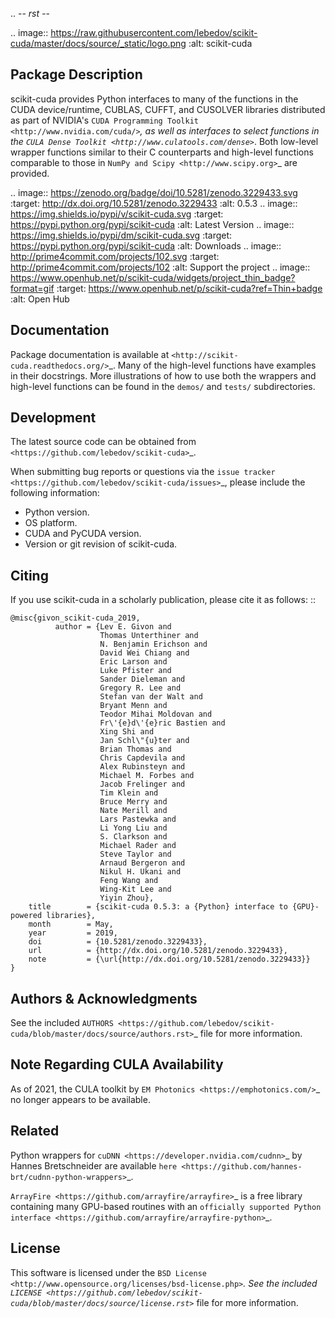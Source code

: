 .. -*- rst -*-

..  image:: https://raw.githubusercontent.com/lebedov/scikit-cuda/master/docs/source/_static/logo.png
   :alt: scikit-cuda

Package Description
-------------------
scikit-cuda provides Python interfaces to many of the functions in the CUDA
device/runtime, CUBLAS, CUFFT, and CUSOLVER libraries distributed as part of
NVIDIA's `CUDA Programming Toolkit <http://www.nvidia.com/cuda/>`_, as well as
interfaces to select functions in the `CULA Dense Toolkit <http://www.culatools.com/dense>`_.
Both low-level wrapper functions similar to their C counterparts and high-level
functions comparable to those in `NumPy and Scipy <http://www.scipy.org>`_ are provided.

.. image:: https://zenodo.org/badge/doi/10.5281/zenodo.3229433.svg
    :target: http://dx.doi.org/10.5281/zenodo.3229433
    :alt: 0.5.3
.. image:: https://img.shields.io/pypi/v/scikit-cuda.svg
    :target: https://pypi.python.org/pypi/scikit-cuda
    :alt: Latest Version
.. image:: https://img.shields.io/pypi/dm/scikit-cuda.svg
    :target: https://pypi.python.org/pypi/scikit-cuda
    :alt: Downloads
.. image:: http://prime4commit.com/projects/102.svg
    :target: http://prime4commit.com/projects/102
    :alt: Support the project
.. image:: https://www.openhub.net/p/scikit-cuda/widgets/project_thin_badge?format=gif
    :target: https://www.openhub.net/p/scikit-cuda?ref=Thin+badge
    :alt: Open Hub

Documentation
-------------
Package documentation is available at
`<http://scikit-cuda.readthedocs.org/>`_.  Many of the high-level
functions have examples in their docstrings. More illustrations of how
to use both the wrappers and high-level functions can be found in the
``demos/`` and ``tests/`` subdirectories.

Development
-----------
The latest source code can be obtained from
`<https://github.com/lebedov/scikit-cuda>`_.

When submitting bug reports or questions via the `issue tracker
<https://github.com/lebedov/scikit-cuda/issues>`_, please include the following
information:

- Python version.
- OS platform.
- CUDA and PyCUDA version.
- Version or git revision of scikit-cuda.

Citing
------
If you use scikit-cuda in a scholarly publication, please cite it as follows: ::

    @misc{givon_scikit-cuda_2019,
              author = {Lev E. Givon and
                        Thomas Unterthiner and
                        N. Benjamin Erichson and
                        David Wei Chiang and
                        Eric Larson and
                        Luke Pfister and
                        Sander Dieleman and
                        Gregory R. Lee and
                        Stefan van der Walt and
                        Bryant Menn and
                        Teodor Mihai Moldovan and
                        Fr\'{e}d\'{e}ric Bastien and
                        Xing Shi and
                        Jan Schl\"{u}ter and
                        Brian Thomas and
                        Chris Capdevila and
                        Alex Rubinsteyn and
                        Michael M. Forbes and
                        Jacob Frelinger and
                        Tim Klein and
                        Bruce Merry and
                        Nate Merill and
                        Lars Pastewka and
                        Li Yong Liu and
                        S. Clarkson and
                        Michael Rader and
                        Steve Taylor and
                        Arnaud Bergeron and
                        Nikul H. Ukani and
                        Feng Wang and
                        Wing-Kit Lee and
                        Yiyin Zhou},
        title        = {scikit-cuda 0.5.3: a {Python} interface to {GPU}-powered libraries},
        month        = May,
        year         = 2019,
        doi          = {10.5281/zenodo.3229433},
        url          = {http://dx.doi.org/10.5281/zenodo.3229433},
        note         = {\url{http://dx.doi.org/10.5281/zenodo.3229433}}
    }

Authors & Acknowledgments
-------------------------
See the included `AUTHORS
<https://github.com/lebedov/scikit-cuda/blob/master/docs/source/authors.rst>`_
file for more information.

Note Regarding CULA Availability
--------------------------------
As of 2021, the CULA toolkit by `EM Photonics <https://emphotonics.com/>`_ no longer appears to be available.

Related
-------
Python wrappers for `cuDNN <https://developer.nvidia.com/cudnn>`_ by Hannes
Bretschneider are available `here
<https://github.com/hannes-brt/cudnn-python-wrappers>`_.

`ArrayFire <https://github.com/arrayfire/arrayfire>`_ is a free library containing many GPU-based routines with an `officially supported Python interface <https://github.com/arrayfire/arrayfire-python>`_.

License
-------
This software is licensed under the `BSD License
<http://www.opensource.org/licenses/bsd-license.php>`_.  See the included
`LICENSE
<https://github.com/lebedov/scikit-cuda/blob/master/docs/source/license.rst>`_
file for more information.
